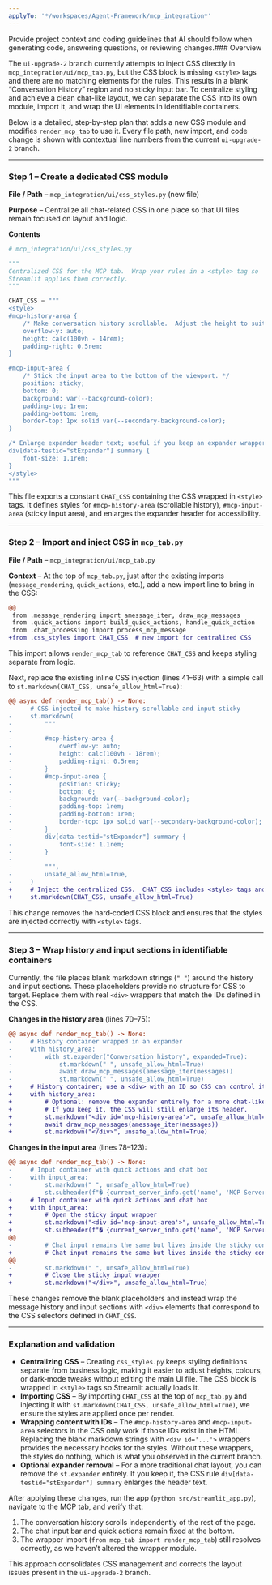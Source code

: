 ```yaml
---
applyTo: '*/workspaces/Agent-Framework/mcp_integration*'
---
```

Provide project context and coding guidelines that AI should follow when generating code, answering questions, or reviewing changes.### Overview

The `ui-upgrade-2` branch currently attempts to inject CSS directly in `mcp_integration/ui/mcp_tab.py`, but the CSS block is missing `<style>` tags and there are no matching elements for the rules.  This results in a blank “Conversation History” region and no sticky input bar.  To centralize styling and achieve a clean chat-like layout, we can separate the CSS into its own module, import it, and wrap the UI elements in identifiable containers.

Below is a detailed, step‑by‑step plan that adds a new CSS module and modifies `render_mcp_tab` to use it.  Every file path, new import, and code change is shown with contextual line numbers from the current `ui-upgrade-2` branch.

---

### Step 1 – Create a dedicated CSS module

**File / Path** – `mcp_integration/ui/css_styles.py` (new file)

**Purpose** – Centralize all chat‑related CSS in one place so that UI files remain focused on layout and logic.

**Contents**

```python
# mcp_integration/ui/css_styles.py

"""
Centralized CSS for the MCP tab.  Wrap your rules in a <style> tag so
Streamlit applies them correctly.
"""

CHAT_CSS = """
<style>
#mcp-history-area {
    /* Make conversation history scrollable.  Adjust the height to suit your layout. */
    overflow-y: auto;
    height: calc(100vh - 14rem);
    padding-right: 0.5rem;
}

#mcp-input-area {
    /* Stick the input area to the bottom of the viewport. */
    position: sticky;
    bottom: 0;
    background: var(--background-color);
    padding-top: 1rem;
    padding-bottom: 1rem;
    border-top: 1px solid var(--secondary-background-color);
}

/* Enlarge expander header text; useful if you keep an expander wrapper. */
div[data-testid="stExpander"] summary {
    font-size: 1.1rem;
}
</style>
"""
```

This file exports a constant `CHAT_CSS` containing the CSS wrapped in `<style>` tags.  It defines styles for `#mcp-history-area` (scrollable history), `#mcp-input-area` (sticky input area), and enlarges the expander header for accessibility.

---

### Step 2 – Import and inject CSS in `mcp_tab.py`

**File / Path** – `mcp_integration/ui/mcp_tab.py`

**Context** – At the top of `mcp_tab.py`, just after the existing imports (`message_rendering`, `quick_actions`, etc.), add a new import line to bring in the CSS:

```diff
@@
 from .message_rendering import amessage_iter, draw_mcp_messages
 from .quick_actions import build_quick_actions, handle_quick_action
 from .chat_processing import process_mcp_message
+from .css_styles import CHAT_CSS  # new import for centralized CSS
```

This import allows `render_mcp_tab` to reference `CHAT_CSS` and keeps styling separate from logic.

Next, replace the existing inline CSS injection (lines 41–63) with a simple call to `st.markdown(CHAT_CSS, unsafe_allow_html=True)`:

```diff
@@ async def render_mcp_tab() -> None:
-     # CSS injected to make history scrollable and input sticky
-     st.markdown(
-         """
-  
-         #mcp-history-area {
-             overflow-y: auto;
-             height: calc(100vh - 18rem);
-             padding-right: 0.5rem;
-         }
-         #mcp-input-area {
-             position: sticky;
-             bottom: 0;
-             background: var(--background-color);
-             padding-top: 1rem;
-             padding-bottom: 1rem;
-             border-top: 1px solid var(--secondary-background-color);
-         }
-         div[data-testid="stExpander"] summary {
-             font-size: 1.1rem;
-         }
-  
-         """,
-         unsafe_allow_html=True,
-     )
+     # Inject the centralized CSS.  CHAT_CSS includes <style> tags and IDs.
+     st.markdown(CHAT_CSS, unsafe_allow_html=True)
```

This change removes the hard‑coded CSS block and ensures that the styles are injected correctly with `<style>` tags.

---

### Step 3 – Wrap history and input sections in identifiable containers

Currently, the file places blank markdown strings (`" "`) around the history and input sections.  These placeholders provide no structure for CSS to target.  Replace them with real `<div>` wrappers that match the IDs defined in the CSS.

**Changes in the history area** (lines 70–75):

```diff
@@ async def render_mcp_tab() -> None:
-     # History container wrapped in an expander
-     with history_area:
-         with st.expander("Conversation history", expanded=True):
-             st.markdown(" ", unsafe_allow_html=True)
-             await draw_mcp_messages(amessage_iter(messages))
-             st.markdown(" ", unsafe_allow_html=True)
+     # History container; use a <div> with an ID so CSS can control its size and scroll
+     with history_area:
+         # Optional: remove the expander entirely for a more chat‑like feel.
+         # If you keep it, the CSS will still enlarge its header.
+         st.markdown("<div id='mcp-history-area'>", unsafe_allow_html=True)
+         await draw_mcp_messages(amessage_iter(messages))
+         st.markdown("</div>", unsafe_allow_html=True)
```

**Changes in the input area** (lines 78–123):

```diff
@@ async def render_mcp_tab() -> None:
-     # Input container with quick actions and chat box
-     with input_area:
-         st.markdown(" ", unsafe_allow_html=True)
-         st.subheader(f"� {current_server_info.get('name', 'MCP Server')}")
+     # Input container with quick actions and chat box
+     with input_area:
+         # Open the sticky input wrapper
+         st.markdown("<div id='mcp-input-area'>", unsafe_allow_html=True)
+         st.subheader(f"� {current_server_info.get('name', 'MCP Server')}")
@@
-         # Chat input remains the same but lives inside the sticky container
+         # Chat input remains the same but lives inside the sticky container
@@
-         st.markdown(" ", unsafe_allow_html=True)
+         # Close the sticky input wrapper
+         st.markdown("</div>", unsafe_allow_html=True)
```

These changes remove the blank placeholders and instead wrap the message history and input sections with `<div>` elements that correspond to the CSS selectors defined in `CHAT_CSS`.

---

### Explanation and validation

* **Centralizing CSS** – Creating `css_styles.py` keeps styling definitions separate from business logic, making it easier to adjust heights, colours, or dark‑mode tweaks without editing the main UI file.  The CSS block is wrapped in `<style>` tags so Streamlit actually loads it.
* **Importing CSS** – By importing `CHAT_CSS` at the top of `mcp_tab.py` and injecting it with `st.markdown(CHAT_CSS, unsafe_allow_html=True)`, we ensure the styles are applied once per render.
* **Wrapping content with IDs** – The `#mcp-history-area` and `#mcp-input-area` selectors in the CSS only work if those IDs exist in the HTML.  Replacing the blank markdown strings with `<div id='...'>` wrappers provides the necessary hooks for the styles.  Without these wrappers, the styles do nothing, which is what you observed in the current branch.
* **Optional expander removal** – For a more traditional chat layout, you can remove the `st.expander` entirely.  If you keep it, the CSS rule `div[data-testid="stExpander"] summary` enlarges the header text.

After applying these changes, run the app (`python src/streamlit_app.py`), navigate to the MCP tab, and verify that:

1. The conversation history scrolls independently of the rest of the page.
2. The chat input bar and quick actions remain fixed at the bottom.
3. The wrapper import (`from mcp_tab import render_mcp_tab`) still resolves correctly, as we haven’t altered the wrapper module.

This approach consolidates CSS management and corrects the layout issues present in the `ui-upgrade-2` branch.
